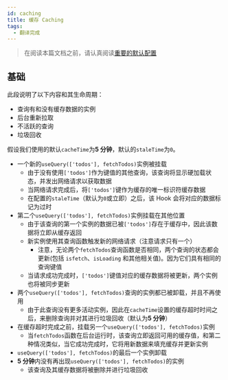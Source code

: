 ```yaml
---
id: caching
title: 缓存 Caching
tags:
  - 翻译完成
---
```


> 在阅读本篇文档之前，请认真阅读[重要的默认配置](./important-defaults)

## 基础

此段说明了以下内容和其生命周期：

- 查询有和没有缓存数据的实例
- 后台重新拉取
- 不活跃的查询
- 垃圾回收

假设我们使用的默认`cacheTime`为**5 分钟**，默认的`staleTime`为`0`。

- 一个新的`useQuery(['todos'], fetchTodos)`实例被挂载
  - 由于没有使用`['todos']`作为键值的其他查询，该查询将显示硬加载状态，并发出网络请求以获取数据
  - 当网络请求完成后，将`['todos']`键作为缓存的唯一标识符缓存数据
  - 在配置的`staleTime`（默认为`0`或立即）之后，该 Hook 会将对应的数据标记为过时
- 第二个`useQuery(['todos'], fetchTodos)`实例挂载在其他位置
  - 由于该查询的第一个实例的数据已被`['todos']`存在于缓存中，因此该数据将立即从缓存返回
  - 新实例使用其查询函数触发新的网络请求（注意请求只有一个）
    - 注意，无论两个`fetchTodos`查询函数是否相同，两个查询的状态都会更新(包括 `isfetch`、`isLoading` 和其他相关值)。因为它们具有相同的查询键值
  - 当请求成功完成时，`['todos']`键值对应的缓存数据将被更新，两个实例也将被同步更新
- 两个`useQuery(['todos'], fetchTodos)`查询的实例都已被卸载，并且不再使用
  - 由于此查询没有更多活动实例，因此在`cacheTime`设置的缓存超时时间之后，来删除查询并对其进行垃圾回收（默认为**5 分钟**）
- 在缓存超时完成之前，挂载另一个`useQuery(['todos'], fetchTodos)`实例
  - 当`fetchTodos`函数在后台运行时，该查询立即返回可用的缓存值，和第二种情况类似，当它成功完成时，它将用新数据来填充缓存并更新实例
- `useQuery(['todos'], fetchTodos)`的最后一个实例卸载
- **5 分钟**内没有再出现`useQuery(['todos'], fetchTodos)`的实例
  - 该查询及其缓存数据将被删除并进行垃圾回收
